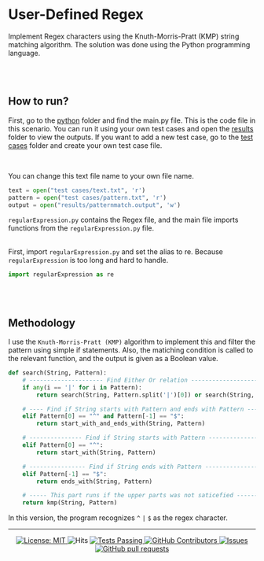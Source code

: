 # User-Defined Regex
Implement Regex characters using the Knuth-Morris-Pratt (KMP) string matching algorithm. The solution was done using the Python programming language. 

<br /><br />
## How to run?
First, go to the [python](https://github.com/DasunThathsara/User-defined-Regex/tree/main/Python) folder and find the main.py file. This is the code file in this scenario. You can run it using your own test cases and open the [results](https://github.com/DasunThathsara/User-defined-Regex/tree/main/Python/results) folder to view the outputs. If you want to add a new test case, go to the [test cases](https://github.com/DasunThathsara/User-defined-Regex/tree/main/Python/test%20cases) folder and create your own test case file.


<br />

You can change this text file name to your own file name.
```python
text = open("test cases/text.txt", 'r')
pattern = open("test cases/pattern.txt", 'r')
output = open("results/patternmatch.output", 'w')
```

`regularExpression.py` contains the Regex file, and the main file imports functions from the `regularExpression.py` file.
<br/><br/>

First, import `regularExpression.py` and set the alias to re. Because `regularExpression` is too long and hard to handle.
```python
import regularExpression as re
```

<br /><br />

## Methodology
I use the `Knuth-Morris-Pratt (KMP)` algorithm to implement this and filter the pattern using simple if statements. Also, the matiching condition is called to the relevant function, and the output is given as a Boolean value.

```python
def search(String, Pattern):
    # --------------------- Find Either Or relation --------------------
    if any(i == '|' for i in Pattern):
        return search(String, Pattern.split('|')[0]) or search(String, Pattern.split('|')[1])

    # ---- Find if String starts with Pattern and ends with Pattern ----
    elif Pattern[0] == "^" and Pattern[-1] == "$":
        return start_with_and_ends_with(String, Pattern)

    # --------------- Find if String starts with Pattern ---------------
    elif Pattern[0] == "^":
        return start_with(String, Pattern)

    # ---------------- Find if String ends with Pattern ----------------
    elif Pattern[-1] == "$":
        return ends_with(String, Pattern)

    # ----- This part runs if the upper parts was not saticefied -------
    return kmp(String, Pattern)
```

In this version, the program recognizes `^` `|` `$` as the regex character.


____
<p align="center">
    <a href="https://github.com/UltiRequiem/python-projects-for-intermediates/blob/main/LICENSE">
      <img alt="License: MIT" src="https://black.readthedocs.io/en/stable/_static/license.svg">
    </a
    &nbsp;
    <a href="https://hits.sh/github.com/DasunThathsara/User-defined-Regex/">
      <img alt="Hits" src="https://hits.sh/github.com/DasunThathsara/User-defined-Regex.svg?label=Views"/>
    </a>
    <a href="https://github.com/DasunThathsara/User-defined-Regex/actions">
      <img alt="Tests Passing" src="https://github.com/anuraghazra/github-readme-stats/workflows/Test/badge.svg" />
    </a>
    <a href="https://github.com/DasunThathsara/User-defined-Regex/graphs/contributors">
      <img alt="GitHub Contributors" src="https://img.shields.io/github/contributors/DasunThathsara/User-defined-Regex" />
    </a>
    <a href="https://github.com/DasunThathsara/User-defined-Regex/issues">
      <img alt="Issues" src="https://img.shields.io/github/issues/DasunThathsara/User-defined-Regex?color=0088ff" />
    </a>
    <a href="https://github.com/DasunThathsara/User-defined-Regex/pulls">
      <img alt="GitHub pull requests" src="https://img.shields.io/github/issues-pr/DasunThathsara/User-defined-Regex?color=0088ff" />
    </a>
  </p>
